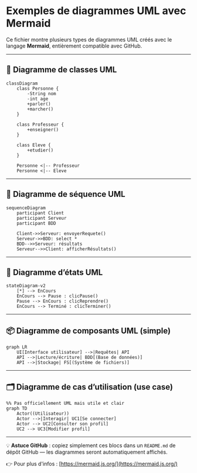 # Exemples de diagrammes UML avec Mermaid

Ce fichier montre plusieurs types de diagrammes UML créés avec le langage **Mermaid**, entièrement compatible avec GitHub.

---

## 🧱 Diagramme de classes UML

```mermaid
classDiagram
    class Personne {
        -String nom
        -int age
        +parler()
        +marcher()
    }

    class Professeur {
        +enseigner()
    }

    class Eleve {
        +etudier()
    }

    Personne <|-- Professeur
    Personne <|-- Eleve
```

---

## 📜 Diagramme de séquence UML

```mermaid
sequenceDiagram
    participant Client
    participant Serveur
    participant BDD

    Client->>Serveur: envoyerRequete()
    Serveur->>BDD: select *
    BDD-->>Serveur: résultats
    Serveur-->>Client: afficherRésultats()
```

---

## 🔁 Diagramme d’états UML

```mermaid
stateDiagram-v2
    [*] --> EnCours
    EnCours --> Pause : clicPause()
    Pause --> EnCours : clicReprendre()
    EnCours --> Terminé : clicTerminer()
```

---

## 📦 Diagramme de composants UML (simple)

```mermaid
graph LR
    UI[Interface utilisateur] -->|Requêtes| API
    API -->|Lecture/écriture| BDD[(Base de données)]
    API -->|Stockage| FS[(Système de fichiers)]
```

---

## 🗂️ Diagramme de cas d’utilisation (use case)

```mermaid
%% Pas officiellement UML mais utile et clair
graph TD
    Actor((Utilisateur))
    Actor -->|Interagir| UC1[Se connecter]
    Actor --> UC2[Consulter son profil]
    UC2 --> UC3[Modifier profil]
```

---

💡 **Astuce GitHub** : copiez simplement ces blocs dans un `README.md` de dépôt GitHub — les diagrammes seront automatiquement affichés.

👉 Pour plus d'infos : [https://mermaid.js.org/](https://mermaid.js.org/)
